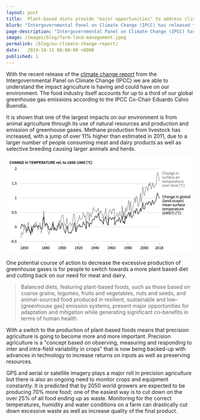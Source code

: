 ```yaml
---
layout: post
title:  Plant-based diets provide "major opportunities" to address climate crisis.
blurb: "Intergovernmental Panel on Climate Change (IPCC) has released the first comprehensive look at how land influences climate change, and vice versa."
page-description: "Intergovernmental Panel on Climate Change (IPCC) has released the first comprehensive look at how land influences climate change, and vice versa."
image: /images/blog/farm-land-management.jpeg
permalink: /blog/eu-climate-change-report/
date:   2019-10-11 08:00:00 +0000
published: 1
---
```


With the recent release of the [climate change report](https://www.ipcc.ch/report/srccl/) from the Intergovernmental Panel on Climate Change (IPCC) we are able to understand the impact agriculture is having and could have on our environment. The food industry itself accounts for up to a third of our global greenhouse gas emissions according to the IPCC Co-Chair Eduardo Calvo Buendía.

It is shown that one of the largest impacts on our environment is from animal agriculture through its use of natural resources and production and emission of greenhouse gases. Methane production from livestock has increased, with a jump of over 11% higher than estimated in 2011, due to a larger number of people consuming meat and dairy products as well as selective breeding causing larger animals and herds.

![Change in temperature rel 1850-1900](/images/blog/change-in-temperature-rel-1850-1900.png)

One potential course of action to decrease the excessive production of greenhouse gases is for people to switch towards a more plant based diet and cutting back on our need for meat and dairy.

>Balanced diets, featuring plant-based foods, such as those based on coarse grains, legumes, fruits and vegetables, nuts and seeds, and animal-sourced food produced in resilient, sustainable and low-[greenhouse gas] emission systems, present major opportunities for adaptation and mitigation while generating significant co-benefits in terms of human health.

With a switch to the production of plant-based foods means that precision agriculture is going to become more and more important. Precision agriculture is a "concept based on observing, measuring and responding to inter and intra-field variability in crops" that is now being backed-up with advances in technology to increase returns on inputs as well as preserving resources.

GPS and aerial or satellite imagery plays a major roll in precision agriculture but there is also an ongoing need to monitor crops and equipment constantly. It is predicted that by 2050 world growers are expected to be producing 70% more food; one of the easiest way is to cut down on the over 25% of all food ending up as waste. Monitoring for the correct temperatures, humidity and water conditions on a farm can drastically cut down excessive waste as well as increase quality of the final product.
